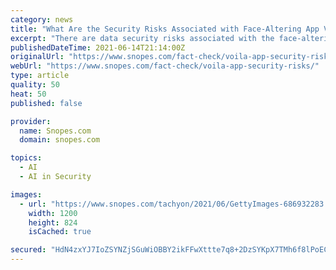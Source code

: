```yaml
---
category: news
title: "What Are the Security Risks Associated with Face-Altering App Voilà AI Artist?"
excerpt: "There are data security risks associated with the face-altering app Voilà AI Artist Cartoon Photo. Security risks associated with data collection are inherent in many applications. Though the company that operates Voilà AI Artist Cartoon Photo collects data from individual users,"
publishedDateTime: 2021-06-14T21:14:00Z
originalUrl: "https://www.snopes.com/fact-check/voila-app-security-risks/"
webUrl: "https://www.snopes.com/fact-check/voila-app-security-risks/"
type: article
quality: 50
heat: 50
published: false

provider:
  name: Snopes.com
  domain: snopes.com

topics:
  - AI
  - AI in Security

images:
  - url: "https://www.snopes.com/tachyon/2021/06/GettyImages-686932283.jpg"
    width: 1200
    height: 824
    isCached: true

secured: "HdN4zxYJ7IoZSYNZjSGuWiOBBY2ikFFwXttte7q8+2DzSYKpX7TMh6f8lPoEC0F+5RDGLAjpyKptoI0oHSTfadlDYQwkWJwCcCKZ1woXQqxCpZIklSeYl9/oxsaVzFEAGOoZ7WjQV0WvLQiMN8rzQe7u0LWQpj2Bxu2nklRc1O314h1+u0lBerddqb54Dg4GcjhGy8FRgC2roeT5l4PhH6QMgsom3hAXQuRnqHvoCkxIT6g+aYcmzH2tj+IWWtRJE4HI4y0qlzCJVkF/tU7BUCdm3HzM8/i8QmeljbchdsVfaVuTdngjcj1Wf/5Uf968vsU+wlMc+UWQAwkecUWaPbsBT8vN5QGlfI5/QMyMQdI=;U0cAyB1l9kzwDagPgGiZGg=="
---
```


